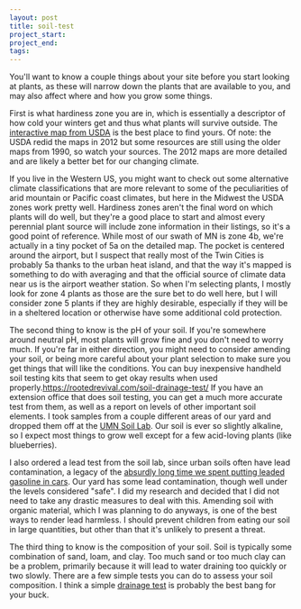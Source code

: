 ```yaml
---
layout: post
title: soil-test
project_start:
project_end:
tags:
---
```


You'll want to know a couple things about your site before you start looking at plants, as these will narrow down the plants that are available to you, and may also affect where and how you grow some things.

First is what hardiness zone you are in, which is essentially a descriptor of how cold your winters get and thus what plants will survive outside.
The [interactive map from USDA](https://planthardiness.ars.usda.gov/PHZMWeb/InteractiveMap.aspx) is the best place to find yours.
Of note: the USDA redid the maps in 2012 but some resources are still using the older maps from 1990, so watch your sources.
The 2012 maps are more detailed and are likely a better bet for our changing climate.

If you live in the Western US, you might want to check out some alternative climate classifications that are more relevant to some of the peculiarities of arid mountain or Pacific coast climates, but here in the Midwest the USDA zones work pretty well.
Hardiness zones aren't the final word on which plants will do well, but they're a good place to start and almost every perennial plant source will include zone information in their listings, so it's a good point of reference.
While most of our swath of MN is zone 4b, we're actually in a tiny pocket of 5a on the detailed map.
The pocket is centered around the airport, but I suspect that really most of the Twin Cities is probably 5a thanks to the urban heat island, and that the way it's mapped is something to do with averaging and that the official source of climate data near us is the airport weather station.
So when I'm selecting plants, I mostly look for zone 4 plants as those are the sure bet to do well here, but I will consider zone 5 plants if they are highly desirable, especially if they will be in a sheltered location or otherwise have some additional cold protection.

The second thing to know is the pH of your soil.
If you're somewhere around neutral pH, most plants will grow fine and you don't need to worry much.
If you're far in either direction, you might need to consider amending your soil, or being more careful about your plant selection to make sure you get things that will like the conditions.
You can buy inexpensive handheld soil testing kits that seem to get okay results when used properly.https://rootedrevival.com/soil-drainage-test/
If you have an extension office that does soil testing, you can get a much more accurate test from them, as well as a report on levels of other important soil elements.
I took samples from a couple different areas of our yard and dropped them off at the [UMN Soil Lab](http://soiltest.cfans.umn.edu/).
Our soil is ever so slightly alkaline, so I expect most things to grow well except for a few acid-loving plants (like blueberries).

I also ordered a lead test from the soil lab, since urban soils often have lead contamination, a legacy of the [absurdly long time we spent putting leaded gasoline in cars](https://getpocket.com/explore/item/the-most-important-scientist-you-ve-never-heard-of).
Our yard has some lead contamination, though well under the levels considered "safe".
I did my research and decided that I did not need to take any drastic measures to deal with this.
Amending soil with organic material, which I was planning to do anyways, is one of the best ways to render lead harmless.
I should prevent children from eating our soil in large quantities, but other than that it's unlikely to present a threat.

The third thing to know is the composition of your soil.
Soil is typically some combination of sand, loam, and clay.
Too much sand or too much clay can be a problem, primarily because it will lead to water draining too quickly or two slowly.
There are a few simple tests you can do to assess your soil composition.
I think a simple [drainage test](https://rootedrevival.com/soil-drainage-test/) is probably the best bang for your buck.
